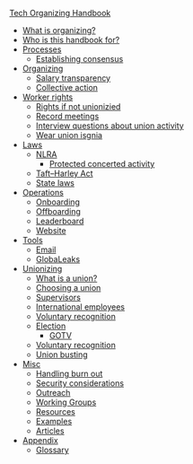 [Tech Organizing Handbook](tech-organizing-handbook.md)

- [What is organizing?]()
- [Who is this handbook for?]()
- [Processes]()
    - [Establishing consensus]()
- [Organizing](organizing.md)
    - [Salary transparency](salary-transparency.md)
    - [Collective action]()
- [Worker rights]()
    - [Rights if not unionizied]()
    - [Record meetings](./worker-rights/record-meetings.md)
    - [Interview questions about union activity](./worker-rights/interview-questions-about-union-activity.md)
    - [Wear union isgnia](./worker-rights/wear-union-insignia.md)
- [Laws](./laws.md)
    - [NLRA](./nlra.md)
        - [Protected concerted activity](./worker-rights/nlra/protected-concerted-activity.md)
    - [Taft–Harley Act]()
    - [State laws](./worker-rights/state-laws.md)
- [Operations]()
    - [Onboarding]()
    - [Offboarding]()
    - [Leaderboard]()
    - [Website]()
- [Tools]()
    - [Email]()
    - [GlobaLeaks](./tools.md)
- [Unionizing](./unionizing.md)
    - [What is a union?](./unionizing/what-is-a-union.md)
    - [Choosing a union](./unionizing/choosing-a-union.md)
    - [Supervisors]()
    - [International employees]()
    - [Voluntary recognition](unionizing/voluntary-recognition.md)
    - [Election](unionizing/election.md)
        - [GOTV]()
    - [Voluntary recognition]()
    - [Union busting](unionizing/union-busting.md)
- [Misc]()
    - [Handling burn out](handling-burn-out.md)
    - [Security considerations]()
    - [Outreach]()
    - [Working Groups]()
    - [Resources](./resources.md)
    - [Examples](./examples.md)
    - [Articles](./articles.md)
- [Appendix]()
    - [Glossary](./glossary.md)
